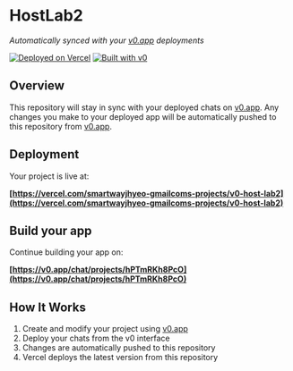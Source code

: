 # HostLab2

*Automatically synced with your [v0.app](https://v0.app) deployments*

[![Deployed on Vercel](https://img.shields.io/badge/Deployed%20on-Vercel-black?style=for-the-badge&logo=vercel)](https://vercel.com/smartwayjhyeo-gmailcoms-projects/v0-host-lab2)
[![Built with v0](https://img.shields.io/badge/Built%20with-v0.app-black?style=for-the-badge)](https://v0.app/chat/projects/hPTmRKh8PcO)

## Overview

This repository will stay in sync with your deployed chats on [v0.app](https://v0.app).
Any changes you make to your deployed app will be automatically pushed to this repository from [v0.app](https://v0.app).

## Deployment

Your project is live at:

**[https://vercel.com/smartwayjhyeo-gmailcoms-projects/v0-host-lab2](https://vercel.com/smartwayjhyeo-gmailcoms-projects/v0-host-lab2)**

## Build your app

Continue building your app on:

**[https://v0.app/chat/projects/hPTmRKh8PcO](https://v0.app/chat/projects/hPTmRKh8PcO)**

## How It Works

1. Create and modify your project using [v0.app](https://v0.app)
2. Deploy your chats from the v0 interface
3. Changes are automatically pushed to this repository
4. Vercel deploys the latest version from this repository